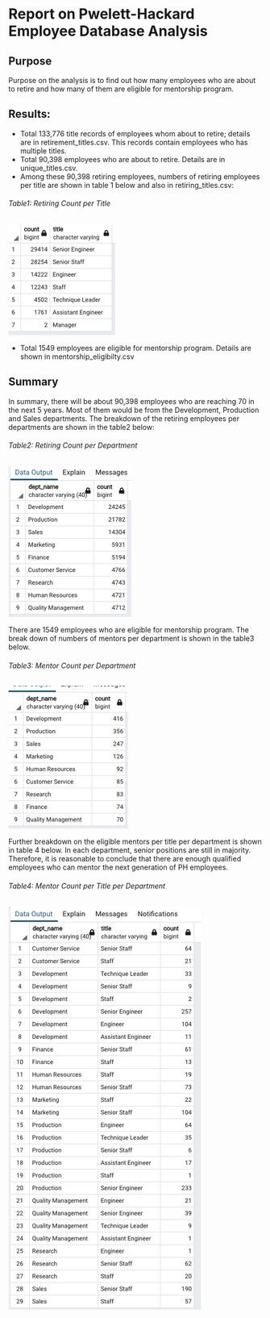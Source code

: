 # Report on Pwelett-Hackard Employee Database Analysis
## Purpose
Purpose on the analysis is to find out how many employees who are about to retire and how many of them are eligible for mentorship program.
## Results:
- Total 133,776 title records of employees whom about to retire; details are in retirement_titles.csv. This records contain employees who has multiple titles. 
- Total 90,398 employees who are about to retire. Details are in unique_titles.csv.
- Among these 90,398 retiring employees, numbers of retiring employees per title are shown in table 1 below and also in retiring_titles.csv:  
###### Table1: Retiring Count per Title
![retiring_titles](https://github.com/kaylaisnomyname/Pewlett-Hackard-Analysis-Folder/blob/main/count%20of%20retiriing%20per%20title.png?raw=true)
- Total 1549 employees are eligible for mentorship program. Details are shown in mentorship_eligibilty.csv

## Summary
In summary, there will be about 90,398 employees who are reaching 70 in the next 5 years. Most of them would be from the Development, Production and Sales departments. The breakdown of the retiring employees per departments are shown in the table2 below:  
###### Table2: Retiring Count per Department
![retiring_per_dept_summary](https://github.com/kaylaisnomyname/Pewlett-Hackard-Analysis-Folder/blob/main/retiring_per_dept_summary.png?raw=true)

There are 1549 employees who are eligible for mentorship program. The break down of numbers of mentors per department is shown in the table3 below. 
###### Table3: Mentor Count per Department
![count_of mentor_per_titles](https://github.com/kaylaisnomyname/Pewlett-Hackard-Analysis-Folder/blob/main/mentor_per_dept.png?raw=true) 

Further breakdown on the eligible mentors per title per department is shown in table 4 below. In each department, senior positions are still in majority. Therefore, it is reasonable to conclude that there are enough qualified employees who can mentor the next generation of PH employees.   

###### Table4: Mentor Count per Title per Department
![mentor_count_per_title_dept](https://github.com/kaylaisnomyname/Pewlett-Hackard-Analysis-Folder/blob/main/mentor_title_per_dept.png?raw=true)
